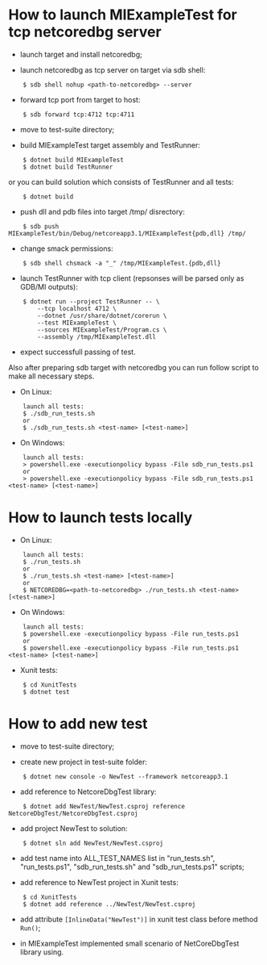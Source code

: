 # How to launch MIExampleTest for tcp netcoredbg server

- launch target and install netcoredbg;

- launch netcoredbg as tcp server on target via sdb shell:
```
    $ sdb shell nohup <path-to-netcoredbg> --server
```

- forward tcp port from target to host:
```
    $ sdb forward tcp:4712 tcp:4711
```

- move to test-suite directory;

- build MIExampleTest target assembly and TestRunner:
```
    $ dotnet build MIExampleTest
    $ dotnet build TestRunner
```
or you can build solution which consists of TestRunner and all tests:
```
    $ dotnet build
```

- push dll and pdb files into target /tmp/ disrectory:
```
    $ sdb push MIExampleTest/bin/Debug/netcoreapp3.1/MIExampleTest{pdb,dll} /tmp/
```

- change smack permissions:
```
    $ sdb shell chsmack -a "_" /tmp/MIExampleTest.{pdb,dll}
```

- launch TestRunner with tcp client (repsonses will be parsed only as GDB/MI outputs):

```
    $ dotnet run --project TestRunner -- \
        --tcp localhost 4712 \
        --dotnet /usr/share/dotnet/corerun \
        --test MIExampleTest \
        --sources MIExampleTest/Program.cs \
        --assembly /tmp/MIExampleTest.dll
```

- expect successfull passing of test.

Also after preparing sdb target with netcoredbg you can run follow script
to make all necessary steps.

- On Linux:
```
    launch all tests:
    $ ./sdb_run_tests.sh
    or
    $ ./sdb_run_tests.sh <test-name> [<test-name>]
```
- On Windows:
```
    launch all tests:
    > powershell.exe -executionpolicy bypass -File sdb_run_tests.ps1
    or
    > powershell.exe -executionpolicy bypass -File sdb_run_tests.ps1 <test-name> [<test-name>]
```

# How to launch tests locally

- On Linux:
```
    launch all tests:
    $ ./run_tests.sh
    or
    $ ./run_tests.sh <test-name> [<test-name>]
    or
    $ NETCOREDBG=<path-to-netcoredbg> ./run_tests.sh <test-name> [<test-name>]
```

- On Windows:
```
    launch all tests:
    $ powershell.exe -executionpolicy bypass -File run_tests.ps1
    or
    $ powershell.exe -executionpolicy bypass -File run_tests.ps1 <test-name> [<test-name>]
```

- Xunit tests:
```
    $ cd XunitTests
    $ dotnet test
```


# How to add new test

- move to test-suite directory;

- create new project in test-suite folder:
```
    $ dotnet new console -o NewTest --framework netcoreapp3.1
```

- add reference to NetcoreDbgTest library:
```
    $ dotnet add NewTest/NewTest.csproj reference NetcoreDbgTest/NetcoreDbgTest.csproj
```

- add project NewTest to solution:
```
    $ dotnet sln add NewTest/NewTest.csproj
```

- add test name into ALL_TEST_NAMES list in "run_tests.sh", "run_tests.ps1", "sdb_run_tests.sh" and "sdb_run_tests.ps1" scripts;

- add reference to NewTest project in Xunit tests:
```
    $ cd XunitTests
    $ dotnet add reference ../NewTest/NewTest.csproj
```

- add attribute `[InlineData("NewTest")]` in xunit test class before method `Run()`;

- in MIExampleTest implemented small scenario of NetCoreDbgTest library using.

